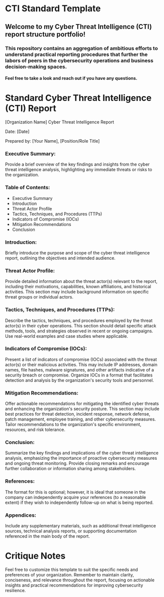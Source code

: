 # CTI Standard Template
## Welcome to my Cyber Threat Intelligence (CTI) report structure portfolio! 

### This repository contains an aggregation of ambitious efforts to understand practical reporting procedures that further the labors of peers in the cybersecurity operations and business decision-making spaces. 

#### Feel free to take a look and reach out if you have any questions.  

# Standard Cyber Threat Intelligence (CTI) Report

[Organization Name] Cyber Threat Intelligence Report

Date: [Date]

Prepared by: [Your Name], [Position/Role Title]

### Executive Summary:

Provide a brief overview of the key findings and insights from the cyber threat intelligence analysis, highlighting any immediate threats or risks to the organization.

### Table of Contents:

+ Executive Summary
+ Introduction
+ Threat Actor Profile
+ Tactics, Techniques, and Procedures (TTPs)
+ Indicators of Compromise (IOCs)
+ Mitigation Recommendations
+ Conclusion

### Introduction: 

Briefly introduce the purpose and scope of the cyber threat intelligence report, outlining the objectives and intended audience.

### Threat Actor Profile: 

Provide detailed information about the threat actor(s) relevant to the report, including their motivations, capabilities, known affiliations, and historical activities. This section may include background information on specific threat groups or individual actors.

### Tactics, Techniques, and Procedures (TTPs): 

Describe the tactics, techniques, and procedures employed by the threat actor(s) in their cyber operations. This section should detail specific attack methods, tools, and strategies observed in recent or ongoing campaigns. Use real-world examples and case studies where applicable.

### Indicators of Compromise (IOCs): 

Present a list of indicators of compromise (IOCs) associated with the threat actor(s) or their malicious activities. This may include IP addresses, domain names, file hashes, malware signatures, and other artifacts indicative of a security breach or compromise. Organize IOCs in a format that facilitates detection and analysis by the organization's security tools and personnel.

### Mitigation Recommendations: 

Offer actionable recommendations for mitigating the identified cyber threats and enhancing the organization's security posture. This section may include best practices for threat detection, incident response, network defense, patch management, employee training, and other cybersecurity measures. Tailor recommendations to the organization's specific environment, resources, and risk tolerance.

### Conclusion: 

Summarize the key findings and implications of the cyber threat intelligence analysis, emphasizing the importance of proactive cybersecurity measures and ongoing threat monitoring. Provide closing remarks and encourage further collaboration or information sharing among stakeholders.

### References: 

The format for this is optional; however, it is ideal that someone in the company can independently acquire your references (to a reasonable extent) if they wish to independently follow-up on what is being reported.

### Appendices:

Include any supplementary materials, such as additional threat intelligence sources, technical analysis reports, or supporting documentation referenced in the main body of the report.

# Critique Notes

Feel free to customize this template to suit the specific needs and preferences of your organization. Remember to maintain clarity, conciseness, and relevance throughout the report, focusing on actionable insights and practical recommendations for improving cybersecurity resilience.
